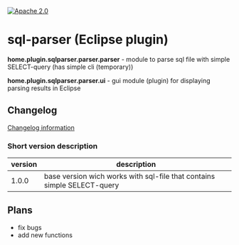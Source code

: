 [![Apache 2.0](https://img.shields.io/github/license/m1ra9e/sql-parser.svg)](http://www.apache.org/licenses/LICENSE-2.0)

# sql-parser (Eclipse plugin)

**home.plugin.sqlparser.parser.parser** - module to parse sql file with simple SELECT-query (has simple cli (temporary))

**home.plugin.sqlparser.parser.ui** - gui module (plugin) for displaying parsing results in Eclipse

## Changelog

[Changelog information](CHANGELOG.md)


### Short version description

| version | description |
| ------- | ----------- |
| 1.0.0 | base version wich works with sql-file that contains simple SELECT-query |

## Plans

- fix bugs
- add new functions

